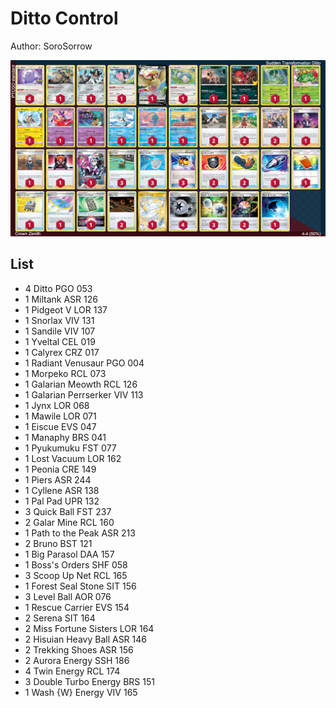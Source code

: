 # Ditto Control

Author: SoroSorrow

![decklist](../../!Images/Standard/3SWSH-CRZ/Ditto%20Control.PNG)

## List
* 4 Ditto PGO 053
* 1 Miltank ASR 126
* 1 Pidgeot V LOR 137
* 1 Snorlax VIV 131
* 1 Sandile VIV 107
* 1 Yveltal CEL 019
* 1 Calyrex CRZ 017
* 1 Radiant Venusaur PGO 004
* 1 Morpeko RCL 073
* 1 Galarian Meowth RCL 126
* 1 Galarian Perrserker VIV 113
* 1 Jynx LOR 068
* 1 Mawile LOR 071
* 1 Eiscue EVS 047
* 1 Manaphy BRS 041
* 1 Pyukumuku FST 077
* 1 Lost Vacuum LOR 162
* 1 Peonia CRE 149
* 1 Piers ASR 244
* 1 Cyllene ASR 138
* 1 Pal Pad UPR 132
* 3 Quick Ball FST 237
* 2 Galar Mine RCL 160
* 1 Path to the Peak ASR 213
* 2 Bruno BST 121
* 1 Big Parasol DAA 157
* 1 Boss's Orders SHF 058
* 3 Scoop Up Net RCL 165
* 1 Forest Seal Stone SIT 156
* 3 Level Ball AOR 076
* 1 Rescue Carrier EVS 154
* 2 Serena SIT 164
* 2 Miss Fortune Sisters LOR 164
* 2 Hisuian Heavy Ball ASR 146
* 2 Trekking Shoes ASR 156
* 2 Aurora Energy SSH 186
* 4 Twin Energy RCL 174
* 3 Double Turbo Energy BRS 151
* 1 Wash {W} Energy VIV 165
